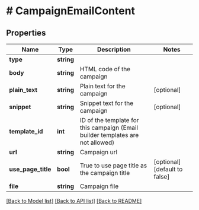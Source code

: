 # # CampaignEmailContent

## Properties

Name | Type | Description | Notes
------------ | ------------- | ------------- | -------------
**type** | **string** |  |
**body** | **string** | HTML code of the campaign |
**plain_text** | **string** | Plain text for the campaign | [optional]
**snippet** | **string** | Snippet text for the campaign | [optional]
**template_id** | **int** | ID of the template for this campaign (Email builder templates are not allowed) |
**url** | **string** | Campaign url |
**use_page_title** | **bool** | True to use page title as the campaign title | [optional] [default to false]
**file** | **string** | Campaign file |

[[Back to Model list]](../../README.md#models) [[Back to API list]](../../README.md#endpoints) [[Back to README]](../../README.md)

